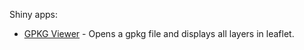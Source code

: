 Shiny apps:

- [GPKG Viewer](https://prvernier.github.io/apps/gpkg_viewer/) - Opens a gpkg file and displays all layers in leaflet.